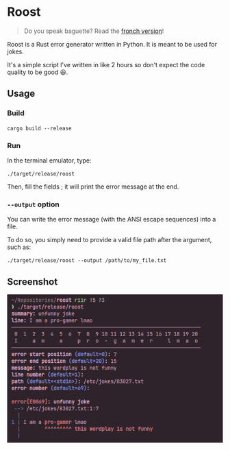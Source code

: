 # Roost

> Do you speak baguette? Read the [fronch version](./README_FR.md)!

Roost is a Rust error generator written in Python. It is meant to be used for jokes.

It's a simple script I've written in like 2 hours so don't expect the code quality to be good 😆.

## Usage

### Build

```
cargo build --release
```

### Run

In the terminal emulator, type:

```
./target/release/roost
```

Then, fill the fields ; it will print the error message at the end.

### `--output` option

You can write the error message (with the ANSI escape sequences) into a file.

To do so, you simply need to provide a valid file path after the argument, such as:

```
./target/release/roost --output /path/to/my_file.txt
```

## Screenshot

![example.png](./images/example.png)
